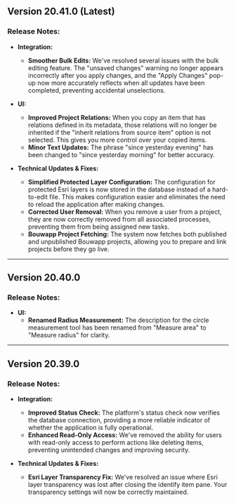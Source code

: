 ## Version 20.41.0 (Latest)

### Release Notes:

- **Integration:**
    * **Smoother Bulk Edits:** We've resolved several issues with the bulk editing feature. The "unsaved changes" warning no longer appears incorrectly after you apply changes, and the "Apply Changes" pop-up now more accurately reflects when all updates have been completed, preventing accidental unselections.

- **UI:**
    * **Improved Project Relations:** When you copy an item that has relations defined in its metadata, those relations will no longer be inherited if the "inherit relations from source item" option is not selected. This gives you more control over your copied items.
    * **Minor Text Updates:** The phrase "since yesterday evening" has been changed to "since yesterday morning" for better accuracy.

- **Technical Updates & Fixes:**
    * **Simplified Protected Layer Configuration:** The configuration for protected Esri layers is now stored in the database instead of a hard-to-edit file. This makes configuration easier and eliminates the need to reload the application after making changes.
    * **Corrected User Removal:** When you remove a user from a project, they are now correctly removed from all associated processes, preventing them from being assigned new tasks.
    * **Bouwapp Project Fetching:** The system now fetches both published and unpublished Bouwapp projects, allowing you to prepare and link projects before they go live.

---

## Version 20.40.0

### Release Notes:

- **UI:**
    * **Renamed Radius Measurement:** The description for the circle measurement tool has been renamed from "Measure area" to "Measure radius" for clarity.

---

## Version 20.39.0

### Release Notes:

- **Integration:**
    * **Improved Status Check:** The platform's status check now verifies the database connection, providing a more reliable indicator of whether the application is fully operational.
    * **Enhanced Read-Only Access:** We've removed the ability for users with read-only access to perform actions like deleting items, preventing unintended changes and improving security.

- **Technical Updates & Fixes:**
    * **Esri Layer Transparency Fix:** We've resolved an issue where Esri layer transparency was lost after closing the identify item pane. Your transparency settings will now be correctly maintained.